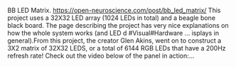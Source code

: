 BB LED Matrix. https://open-neuroscience.com/post/bb_led_matrix/
This project uses a 32X32 LED array (1024 LEDs in total) and a beagle bone black board. The page describing the project has very nice explanations on how the whole system works (and LED d #Visual#Hardware ...
isplays in general).From this project, the creator Glen Akins, went on to construct a 3X2 matrix of 32X32 LEDS, or a total of 6144 RGB LEDs that have a 200Hz refresh rate! Check out the video below of the panel in action:...
